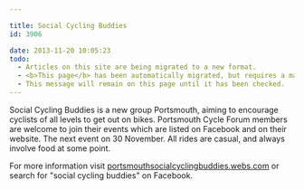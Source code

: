 ```yaml
---

title: Social Cycling Buddies
id: 3906

date: 2013-11-20 10:05:23
todo:
  - Articles on this site are being migrated to a new format.
  - <b>This page</b> has been automatically migrated, but requires a manual check-&amp;-tune to ensure the format and links all work as expected.
  - This message will remain on this page until it has been checked.
---
```


Social Cycling Buddies is a new group Portsmouth, aiming to encourage cyclists of all levels to get out on bikes. Portsmouth Cycle Forum members are welcome to join their events which are listed on Facebook and on their website. The next event on 30 November. All rides are casual, and always involve food at some point.

For more information visit [portsmouthsocialcyclingbuddies.webs.com](http://portsmouthsocialcyclingbuddies.webs.com/) or search for "social cycling buddies" on Facebook.

&nbsp;